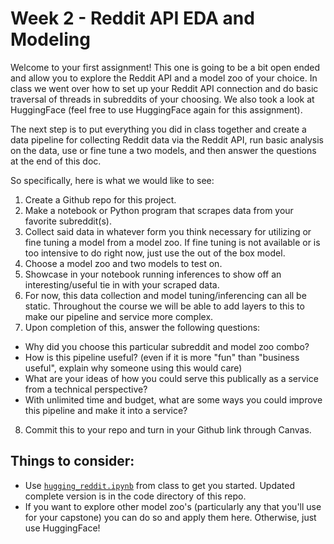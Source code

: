 # Week 2 - Reddit API EDA and Modeling
Welcome to your first assignment! This one is going to be a bit open ended and allow you to explore the Reddit API and a model zoo of your choice. In class we went over how to set up your Reddit API connection and do basic traversal of threads in subreddits of your choosing. We also took a look at HuggingFace (feel free to use HuggingFace again for this assignment). 

The next step is to put everything you did in class together and create a data pipeline for collecting Reddit data via the Reddit API, run basic analysis on the data, use or fine tune a two models, and then answer the questions at the end of this doc. 

So specifically, here is what we would like to see:
1. Create a Github repo for this project.
2. Make a notebook or Python program that scrapes data from your favorite subreddit(s).
3. Collect said data in whatever form you think necessary for utilizing or fine tuning a model from a model zoo. If fine tuning is not available or is too intensive to do right now, just use the out of the box model. 
4. Choose a model zoo and two models to test on.
5. Showcase in your notebook running inferences to show off an interesting/useful tie in with your scraped data.
6. For now, this data collection and model tuning/inferencing can all be static. Throughout the course we will be able to add layers to this to make our pipeline and service more complex.
7. Upon completion of this, answer the following questions:
  * Why did you choose this particular subreddit and model zoo combo?
  * How is this pipeline useful? (even if it is more "fun" than "business useful", explain why someone using this would care)
  * What are your ideas of how you could serve this publically as a service from a technical perspective?
  * With unlimited time and budget, what are some ways you could improve this pipeline and make it into a service?
8. Commit this to your repo and turn in your Github link through Canvas.

## Things to consider:
* Use [`hugging_reddit.ipynb`](/code_instructor/reddit/hugging_reddit.ipynb) from class to get you started. Updated complete version is in the code directory of this repo.
* If you want to explore other model zoo's (particularly any that you'll use for your capstone) you can do so and apply them here. Otherwise, just use HuggingFace!
